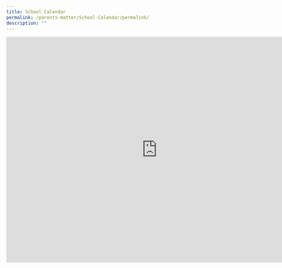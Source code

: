 ```yaml
---
title: School Calendar
permalink: /parents-matter/School-Calendar/permalink/
description: ""
---
```

<iframe src="https://calendar.google.com/calendar/embed?src=88sj580a7sb0cgu7s1gh9sltas%40group.calendar.google.com&ctz=Asia%2FSingapore" style="border: 0" width="800" height="600" frameborder="0" scrolling="no"></iframe>